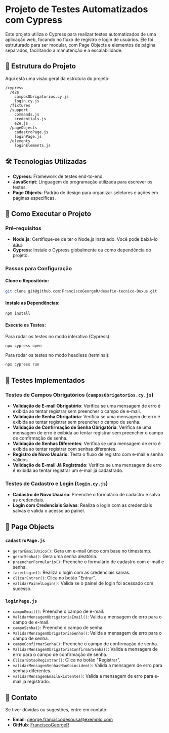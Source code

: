 # Projeto de Testes Automatizados com Cypress

Este projeto utiliza o Cypress para realizar testes automatizados de uma aplicação web, focando no fluxo de registro e login de usuários. Ele foi estruturado para ser modular, com Page Objects e elementos de página separados, facilitando a manutenção e a escalabilidade.

## 📁 Estrutura do Projeto
Aqui está uma visão geral da estrutura do projeto:

```
/cypress
  /e2e
    camposObrigatorios.cy.js      
    login.cy.js                  
  /fixtures                 
  /support
    commands.js                 
    credentials.js               
    e2e.js                       
  /pageObjects
    cadastroPage.js              
    loginPage.js                 
  /elements
    loginElements.js            
```

## 🛠️ Tecnologias Utilizadas
- **Cypress**: Framework de testes end-to-end.
- **JavaScript**: Linguagem de programação utilizada para escrever os testes.
- **Page Objects**: Padrão de design para organizar seletores e ações em páginas específicas.

## 🚀 Como Executar o Projeto

### Pré-requisitos
- **Node.js**: Certifique-se de ter o Node.js instalado. Você pode baixá-lo [aqui](https://nodejs.org/).
- **Cypress**: Instale o Cypress globalmente ou como dependência do projeto.

### Passos para Configuração

#### Clone o Repositório:
```bash
git clone git@github.com:FranciscoGeorgeR/desafio-tecnico-Duxus.git
```

#### Instale as Dependências:
```bash
npm install
```

#### Execute os Testes:

Para rodar os testes no modo interativo (Cypress):
```bash
npx cypress open
```

Para rodar os testes no modo headless (terminal):
```bash
npx cypress run
```

## 🧪 Testes Implementados

### Testes de Campos Obrigatórios (`camposObrigatorios.cy.js`)
- **Validação de E-mail Obrigatório**: Verifica se uma mensagem de erro é exibida ao tentar registrar sem preencher o campo de e-mail.
- **Validação de Senha Obrigatória**: Verifica se uma mensagem de erro é exibida ao tentar registrar sem preencher o campo de senha.
- **Validação de Confirmação de Senha Obrigatória**: Verifica se uma mensagem de erro é exibida ao tentar registrar sem preencher o campo de confirmação de senha.
- **Validação de Senhas Diferentes**: Verifica se uma mensagem de erro é exibida ao tentar registrar com senhas diferentes.
- **Registro de Novo Usuário**: Testa o fluxo de registro com e-mail e senha válidos.
- **Validação de E-mail Já Registrado**: Verifica se uma mensagem de erro é exibida ao tentar registrar um e-mail já cadastrado.

### Testes de Cadastro e Login (`login.cy.js`)
- **Cadastro de Novo Usuário**: Preenche o formulário de cadastro e salva as credenciais.
- **Login com Credenciais Salvas**: Realiza o login com as credenciais salvas e valida o acesso ao painel.

## 📂 Page Objects

### `cadastroPage.js`
- `gerarEmailUnico()`: Gera um e-mail único com base no timestamp.
- `gerarSenha()`: Gera uma senha aleatória.
- `preencherFormulario()`: Preenche o formulário de cadastro com e-mail e senha.
- `fazerLogin()`: Realiza o login com as credenciais salvas.
- `clicarEntrar()`: Clica no botão "Entrar".
- `validarPainelLogin()`: Valida se o painel de login foi acessado com sucesso.

### `loginPage.js`
- `campoEmail()`: Preenche o campo de e-mail.
- `ValidarMensagemObrigatoriaEmail()`: Valida a mensagem de erro para o campo de e-mail.
- `campoSenha()`: Preenche o campo de senha.
- `ValidarMensagemObrigatoriaSenha()`: Valida a mensagem de erro para o campo de senha.
- `campoConfirmarSenha()`: Preenche o campo de confirmação de senha.
- `ValidarMensagemObrigatoriaConfirmarSenha()`: Valida a mensagem de erro para o campo de confirmação de senha.
- `ClicarBotaoRegistrar()`: Clica no botão "Registrar".
- `validarMensagemSenhasNaoCoincidem()`: Valida a mensagem de erro para senhas diferentes.
- `validarMensagemEmailExistente()`: Valida a mensagem de erro para e-mail já registrado.

## 📧 Contato
Se tiver dúvidas ou sugestões, entre em contato:

- **Email**: george.franciscodesousa@exemplo.com
- **GitHub**: [FranciscoGeorgeR](https://github.com/FranciscoGeorgeR)

